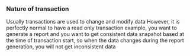 ### Nature of transaction
Usually transactions are used to change and modify data
However, it is perfectly normal to have a read only transaction
example, you want to generate a report and you want to get consistent data
snapshot based at the time of transaction start, so when the data changes during the report generation, you will not get inconsistent data